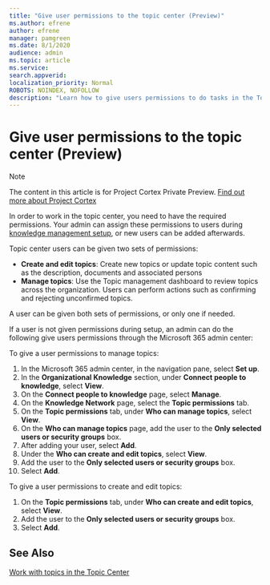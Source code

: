 ```yaml
---
title: "Give user permissions to the topic center (Preview)"
ms.author: efrene
author: efrene
manager: pamgreen
ms.date: 8/1/2020
audience: admin
ms.topic: article
ms.service: 
search.appverid: 
localization_priority: Normal
ROBOTS: NOINDEX, NOFOLLOW
description: "Learn how to give users permissions to do tasks in the Topic Center"
---
```


# Give user permissions to the topic center (Preview)

> [!Note] 
> The content in this article is for Project Cortex Private Preview. [Find out more about Project Cortex](https://aka.ms/projectcortex) 

In order to work in the topic center, you need to have the required permissions. Your admin can assign these permissions to users during [knowledge management setup](set-up-knowledge-network.md), or new users can be added afterwards.

Topic center users can be given two sets of permissions:

- **Create and edit topics**: Create new topics or update topic content such as the description, documents and associated persons
- **Manage topics**: Use the Topic management dashboard to review topics across the organization. Users can perform actions such as confirming and rejecting unconfirmed topics.

A user can be given both sets of permissions, or only one if needed. 

If a user is not given permissions during setup, an admin can do the following give users permissions through the Microsoft 365 admin center:

To give a user permissions to manage topics:

1. In the Microsoft 365 admin center, in the navigation pane, select **Set up**.
2. In the **Organizational Knowledge** section, under **Connect people to knowledge**, select **View**.
3. On the **Connect people to knowledge** page, select **Manage**.
4. On the **Knowledge Network** page, select the **Topic permissions** tab.
5. On the **Topic permissions** tab, under **Who can manage topics**, select **View**.
6.  On the **Who can manage topics** page, add the user to the **Only selected users or security groups** box.
7. After adding your user, select **Add**.
3. Under the **Who can create and edit topics**, select **View**.
4. Add the user to the **Only selected users or security groups** box.
5. Select **Add**.

To give a user permissions to create and edit topics:

1. On the **Topic permissions** tab, under **Who can create and edit topics**, select **View**.
2. Add the user to the **Only selected users or security groups** box.
3. Select **Add**.



## See Also
  
[Work with topics in the Topic Center](work-with-topics.md)



